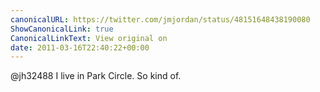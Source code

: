 ```yaml
---
canonicalURL: https://twitter.com/jmjordan/status/48151648438190080
ShowCanonicalLink: true
CanonicalLinkText: View original on
date: 2011-03-16T22:40:22+00:00
---
```

@jh32488 I live in Park Circle. So kind of.